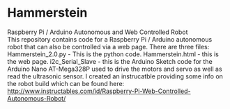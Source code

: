 # Hammerstein
Raspberry Pi / Arduino Autonomous and Web Controlled Robot  
This repository contains code for a Raspberry Pi / Arduino autonomous robot that can also be controlled via a web page.
There are three files:
Hammerstein_2.0.py - This is the python code.
Hammerstein.html - this is the web page.
i2c_Serial_Slave <should have a version number> - this is the Arduino Sketch code for the Arduino Nano AT-Mega328P used to drive the motors and servo as well as read the ultrasonic sensor.
I created an instrucatble providing some info on the robot build which can be found here:
http://www.instructables.com/id/Raspberry-Pi-Web-Controlled-Autonomous-Robot/

